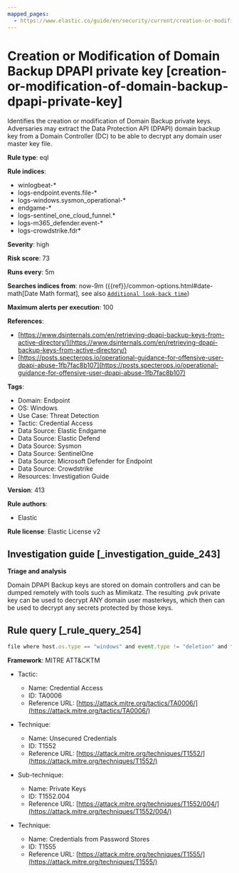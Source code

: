 ```yaml
---
mapped_pages:
  - https://www.elastic.co/guide/en/security/current/creation-or-modification-of-domain-backup-dpapi-private-key.html
---
```


# Creation or Modification of Domain Backup DPAPI private key [creation-or-modification-of-domain-backup-dpapi-private-key]

Identifies the creation or modification of Domain Backup private keys. Adversaries may extract the Data Protection API (DPAPI) domain backup key from a Domain Controller (DC) to be able to decrypt any domain user master key file.

**Rule type**: eql

**Rule indices**:

* winlogbeat-*
* logs-endpoint.events.file-*
* logs-windows.sysmon_operational-*
* endgame-*
* logs-sentinel_one_cloud_funnel.*
* logs-m365_defender.event-*
* logs-crowdstrike.fdr*

**Severity**: high

**Risk score**: 73

**Runs every**: 5m

**Searches indices from**: now-9m ({{ref}}/common-options.html#date-math[Date Math format], see also [`Additional look-back time`](docs-content://solutions/security/detect-and-alert/create-detection-rule.md#rule-schedule))

**Maximum alerts per execution**: 100

**References**:

* [https://www.dsinternals.com/en/retrieving-dpapi-backup-keys-from-active-directory/](https://www.dsinternals.com/en/retrieving-dpapi-backup-keys-from-active-directory/)
* [https://posts.specterops.io/operational-guidance-for-offensive-user-dpapi-abuse-1fb7fac8b107](https://posts.specterops.io/operational-guidance-for-offensive-user-dpapi-abuse-1fb7fac8b107)

**Tags**:

* Domain: Endpoint
* OS: Windows
* Use Case: Threat Detection
* Tactic: Credential Access
* Data Source: Elastic Endgame
* Data Source: Elastic Defend
* Data Source: Sysmon
* Data Source: SentinelOne
* Data Source: Microsoft Defender for Endpoint
* Data Source: Crowdstrike
* Resources: Investigation Guide

**Version**: 413

**Rule authors**:

* Elastic

**Rule license**: Elastic License v2

## Investigation guide [_investigation_guide_243]

**Triage and analysis**

Domain DPAPI Backup keys are stored on domain controllers and can be dumped remotely with tools such as Mimikatz. The resulting .pvk private key can be used to decrypt ANY domain user masterkeys, which then can be used to decrypt any secrets protected by those keys.


## Rule query [_rule_query_254]

```js
file where host.os.type == "windows" and event.type != "deletion" and file.name : ("ntds_capi_*.pfx", "ntds_capi_*.pvk")
```

**Framework**: MITRE ATT&CKTM

* Tactic:

    * Name: Credential Access
    * ID: TA0006
    * Reference URL: [https://attack.mitre.org/tactics/TA0006/](https://attack.mitre.org/tactics/TA0006/)

* Technique:

    * Name: Unsecured Credentials
    * ID: T1552
    * Reference URL: [https://attack.mitre.org/techniques/T1552/](https://attack.mitre.org/techniques/T1552/)

* Sub-technique:

    * Name: Private Keys
    * ID: T1552.004
    * Reference URL: [https://attack.mitre.org/techniques/T1552/004/](https://attack.mitre.org/techniques/T1552/004/)

* Technique:

    * Name: Credentials from Password Stores
    * ID: T1555
    * Reference URL: [https://attack.mitre.org/techniques/T1555/](https://attack.mitre.org/techniques/T1555/)




